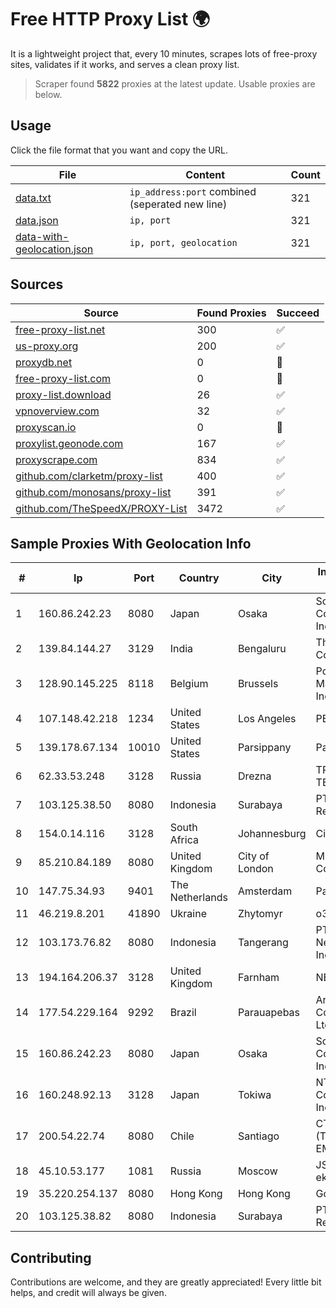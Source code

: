 
# Free HTTP Proxy List 🌍

It is a lightweight project that, every 10 minutes, scrapes lots of free-proxy sites, validates if it works, and serves a clean proxy list.


> Scraper found **5822** proxies at the latest update. Usable proxies are below.

## Usage

Click the file format that you want and copy the URL.


|File|Content|Count|
|----|-------|-----|
|[data.txt](https://raw.githubusercontent.com/themiralay/Proxy-List-World/master/data.txt)|`ip_address:port` combined (seperated new line)|321|
|[data.json](https://raw.githubusercontent.com/themiralay/Proxy-List-World/master/data.json)|`ip, port`|321|
|[data-with-geolocation.json](https://raw.githubusercontent.com/themiralay/Proxy-List-World/master/data-with-geolocation.json)|`ip, port, geolocation`|321|

## Sources

|Source|Found Proxies|Succeed|
|------|-------------|-------|
|[free-proxy-list.net](https://free-proxy-list.net)|300|✅|
|[us-proxy.org](https://www.us-proxy.org)|200|✅|
|[proxydb.net](http://proxydb.net)|0|🚫|
|[free-proxy-list.com](https://free-proxy-list.com/?page=&port=&type%5B%5D=http&type%5B%5D=https&up_time=0&search=Search)|0|🚫|
|[proxy-list.download](https://www.proxy-list.download/HTTP)|26|✅|
|[vpnoverview.com](https://vpnoverview.com/privacy/anonymous-browsing/free-proxy-servers)|32|✅|
|[proxyscan.io](https://www.proxyscan.io)|0|🚫|
|[proxylist.geonode.com](https://proxylist.geonode.com/api/proxy-list?limit=300&page=1&sort_by=lastChecked&sort_type=desc&protocols=http,https)|167|✅|
|[proxyscrape.com](https://api.proxyscrape.com/v2/?request=displayproxies&protocol=http&timeout=10000&country=all&ssl=all&anonymity=all)|834|✅|
|[github.com/clarketm/proxy-list](https://raw.githubusercontent.com/clarketm/proxy-list/master/proxy-list-raw.txt)|400|✅|
|[github.com/monosans/proxy-list](https://raw.githubusercontent.com/monosans/proxy-list/main/proxies/http.txt)|391|✅|
|[github.com/TheSpeedX/PROXY-List](https://raw.githubusercontent.com/TheSpeedX/PROXY-List/master/http.txt)|3472|✅|


## Sample Proxies With Geolocation Info

|#|Ip|Port|Country|City|Internet Service Provider|
|-|--|----|-------|----|-------------------------|
|1|160.86.242.23|8080|Japan|Osaka|Sony Network Communications Inc|
|2|139.84.144.27|3129|India|Bengaluru|The Constant Company, LLC|
|3|128.90.145.225|8118|Belgium|Brussels|Powerhouse Management, Inc.|
|4|107.148.42.218|1234|United States|Los Angeles|PEG TECH INC|
|5|139.178.67.134|10010|United States|Parsippany|Packet Host, Inc.|
|6|62.33.53.248|3128|Russia|Drezna|TRANS-TELECOM|
|7|103.125.38.50|8080|Indonesia|Surabaya|PT. Eka Mas Republik|
|8|154.0.14.116|3128|South Africa|Johannesburg|Cisp IP3|
|9|85.210.84.189|8080|United Kingdom|City of London|Microsoft Corporation|
|10|147.75.34.93|9401|The Netherlands|Amsterdam|Packet Host, Inc.|
|11|46.219.8.201|41890|Ukraine|Zhytomyr|o3 core|
|12|103.173.76.82|8080|Indonesia|Tangerang|PT. Fiber Networks Indonesia|
|13|194.164.206.37|3128|United Kingdom|Farnham|NETKONECT|
|14|177.54.229.164|9292|Brazil|Parauapebas|Aranet Comunicacao Ltda|
|15|160.86.242.23|8080|Japan|Osaka|Sony Network Communications Inc|
|16|160.248.92.13|3128|Japan|Tokiwa|NTT PC Communications, Inc.|
|17|200.54.22.74|8080|Chile|Santiago|CTC. CORP S.A. (TELEFONICA EMPRESAS)|
|18|45.10.53.177|1081|Russia|Moscow|JSC Mediasoft ekspert|
|19|35.220.254.137|8080|Hong Kong|Hong Kong|Google LLC|
|20|103.125.38.82|8080|Indonesia|Surabaya|PT. Eka Mas Republik|



## Contributing

Contributions are welcome, and they are greatly appreciated! Every
little bit helps, and credit will always be given.

